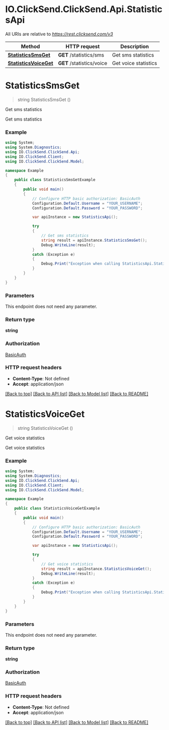 # IO.ClickSend.ClickSend.Api.StatisticsApi

All URIs are relative to *https://rest.clicksend.com/v3*

Method | HTTP request | Description
------------- | ------------- | -------------
[**StatisticsSmsGet**](StatisticsApi.md#statisticssmsget) | **GET** /statistics/sms | Get sms statistics
[**StatisticsVoiceGet**](StatisticsApi.md#statisticsvoiceget) | **GET** /statistics/voice | Get voice statistics

<a name="statisticssmsget"></a>
# **StatisticsSmsGet**
> string StatisticsSmsGet ()

Get sms statistics

Get sms statistics

### Example
```csharp
using System;
using System.Diagnostics;
using IO.ClickSend.ClickSend.Api;
using IO.ClickSend.Client;
using IO.ClickSend.ClickSend.Model;

namespace Example
{
    public class StatisticsSmsGetExample
    {
        public void main()
        {
            // Configure HTTP basic authorization: BasicAuth
            Configuration.Default.Username = "YOUR_USERNAME";
            Configuration.Default.Password = "YOUR_PASSWORD";

            var apiInstance = new StatisticsApi();

            try
            {
                // Get sms statistics
                string result = apiInstance.StatisticsSmsGet();
                Debug.WriteLine(result);
            }
            catch (Exception e)
            {
                Debug.Print("Exception when calling StatisticsApi.StatisticsSmsGet: " + e.Message );
            }
        }
    }
}
```

### Parameters
This endpoint does not need any parameter.

### Return type

**string**

### Authorization

[BasicAuth](../README.md#BasicAuth)

### HTTP request headers

 - **Content-Type**: Not defined
 - **Accept**: application/json

[[Back to top]](#) [[Back to API list]](../README.md#documentation-for-api-endpoints) [[Back to Model list]](../README.md#documentation-for-models) [[Back to README]](../README.md)
<a name="statisticsvoiceget"></a>
# **StatisticsVoiceGet**
> string StatisticsVoiceGet ()

Get voice statistics

Get voice statistics

### Example
```csharp
using System;
using System.Diagnostics;
using IO.ClickSend.ClickSend.Api;
using IO.ClickSend.Client;
using IO.ClickSend.ClickSend.Model;

namespace Example
{
    public class StatisticsVoiceGetExample
    {
        public void main()
        {
            // Configure HTTP basic authorization: BasicAuth
            Configuration.Default.Username = "YOUR_USERNAME";
            Configuration.Default.Password = "YOUR_PASSWORD";

            var apiInstance = new StatisticsApi();

            try
            {
                // Get voice statistics
                string result = apiInstance.StatisticsVoiceGet();
                Debug.WriteLine(result);
            }
            catch (Exception e)
            {
                Debug.Print("Exception when calling StatisticsApi.StatisticsVoiceGet: " + e.Message );
            }
        }
    }
}
```

### Parameters
This endpoint does not need any parameter.

### Return type

**string**

### Authorization

[BasicAuth](../README.md#BasicAuth)

### HTTP request headers

 - **Content-Type**: Not defined
 - **Accept**: application/json

[[Back to top]](#) [[Back to API list]](../README.md#documentation-for-api-endpoints) [[Back to Model list]](../README.md#documentation-for-models) [[Back to README]](../README.md)
